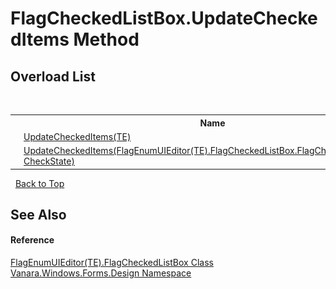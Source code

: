 # FlagCheckedListBox.UpdateCheckedItems Method 
 


## Overload List
&nbsp;<table><tr><th></th><th>Name</th><th>Description</th></tr><tr><td>![Protected method](media/protmethod.gif "Protected method")</td><td><a href="c9edb4e4-c5a1-527f-38aa-605166ba99ec">UpdateCheckedItems(TE)</a></td><td /></tr><tr><td>![Protected method](media/protmethod.gif "Protected method")</td><td><a href="be1398fc-eda1-2018-1de9-8d9983464953">UpdateCheckedItems(FlagEnumUIEditor(TE).FlagCheckedListBox.FlagCheckedListBoxItem, CheckState)</a></td><td /></tr></table>&nbsp;
<a href="#flagcheckedlistbox.updatecheckeditems-method">Back to Top</a>

## See Also


#### Reference
<a href="879ac561-8c1b-1cd3-8d12-92d09d484621">FlagEnumUIEditor(TE).FlagCheckedListBox Class</a><br /><a href="47183544-7c44-c1e2-cf57-c68e49a55933">Vanara.Windows.Forms.Design Namespace</a><br />
